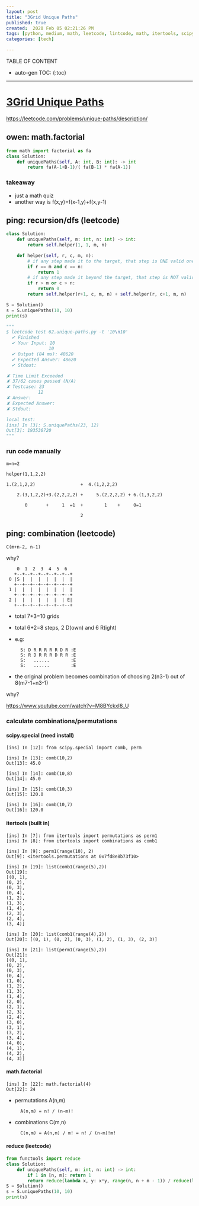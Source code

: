 ```yaml
---
layout: post
title: "3Grid Unique Paths"
published: true
created:  2020 Feb 05 02:21:26 PM
tags: [python, medium, math, leetcode, lintcode, math, itertools, scipy]
categories: [tech]

---
```


TABLE OF CONTENT

* auto-gen TOC:
{:toc}

- - -


# [3Grid Unique Paths](https://www.interviewbit.com/problems/grid-unique-paths/)

https://leetcode.com/problems/unique-paths/description/

## owen: math.factorial

```python
from math import factorial as fa
class Solution:
    def uniquePaths(self, A: int, B: int): -> int
        return fa(A-1+B-1)/( fa(B-1) * fa(A-1))
```

### takeaway 

- just a math quiz 
- another way is f(x,y)=f(x-1,y)+f(x,y-1)

## ping: recursion/dfs (leetcode)

```python
class Solution:
    def uniquePaths(self, m: int, n: int) -> int:
        return self.helper(1, 1, m, n)

    def helper(self, r, c, m, n):
        # if any step made it to the target, that step is ONE valid one
        if r == m and c == n:
            return 1
        # if any step made it beyond the target, that step is NOT valid
        if r > m or c > n:
            return 0
        return self.helper(r+1, c, m, n) + self.helper(r, c+1, m, n)

S = Solution()
s = S.uniquePaths(10, 10)
print(s)

"""
$ leetcode test 62.unique-paths.py -t '10\n10'
  ✔ Finished
  ✔ Your Input: 10
                10
  ✔ Output (84 ms): 48620
  ✔ Expected Answer: 48620
  ✔ Stdout:

✘ Time Limit Exceeded
✘ 37/62 cases passed (N/A)
✘ Testcase: 23
            12
✘ Answer:
✘ Expected Answer:
✘ Stdout:

local test:
[ins] In [3]: S.uniquePaths(23, 12)
Out[3]: 193536720
"""

```

### run code manually

    m=n=2

    helper(1,1,2,2)

    1.(2,1,2,2)                 +  4.(1,2,2,2)

        2.(3,1,2,2)+3.(2,2,2,2) +     5.(2,2,2,2) + 6.(1,3,2,2)

           0       +     1  =1  +        1    +     0=1

                                2



## ping: combination (leetcode)

    C(m+n-2, n-1)

why?

        0  1  2  3  4  5  6
       +--+--+--+--+--+--+--+
     0 |S |  |  |  |  |  |  |
       +--+--+--+--+--+--+--+
     1 |  |  |  |  |  |  |  |
       +--+--+--+--+--+--+--+
     2 |  |  |  |  |  |  | E|
       +--+--+--+--+--+--+--+

* total 7+3=10 grids
* total 6+2=8 steps, 2 D(own) and 6 R(ight)
* e.g:

        S: D R R R R R D R :E
        S: R D R R R D R R :E
        S:   ......        :E
        S:   ......        :E

* the original problem becomes combination of choosing 2(n3-1) out of
  8(m7-1+n3-1)

why?

https://www.youtube.com/watch?v=M8BYckxI8_U

### calculate combinations/permutations

#### scipy.special (need install)

    [ins] In [12]: from scipy.special import comb, perm               

    [ins] In [13]: comb(10,2)                                         
    Out[13]: 45.0

    [ins] In [14]: comb(10,8)                                         
    Out[14]: 45.0

    [ins] In [15]: comb(10,3)                                         
    Out[15]: 120.0

    [ins] In [16]: comb(10,7)                                         
    Out[16]: 120.0

#### itertools (built in)

    [ins] In [7]: from itertools import permutations as perm1         
    [ins] In [8]: from itertools import combinations as comb1         

    [ins] In [9]: perm1(range(10), 2)                                 
    Out[9]: <itertools.permutations at 0x7fd8e8b73f10>

    [ins] In [19]: list(comb1(range(5),2))                            
    Out[19]: 
    [(0, 1),
    (0, 2),
    (0, 3),
    (0, 4),
    (1, 2),
    (1, 3),
    (1, 4),
    (2, 3),
    (2, 4),
    (3, 4)]

    [ins] In [20]: list(comb1(range(4),2))                            
    Out[20]: [(0, 1), (0, 2), (0, 3), (1, 2), (1, 3), (2, 3)]

    [ins] In [21]: list(perm1(range(5),2))                            
    Out[21]: 
    [(0, 1),
    (0, 2),
    (0, 3),
    (0, 4),
    (1, 0),
    (1, 2),
    (1, 3),
    (1, 4),
    (2, 0),
    (2, 1),
    (2, 3),
    (2, 4),
    (3, 0),
    (3, 1),
    (3, 2),
    (3, 4),
    (4, 0),
    (4, 1),
    (4, 2),
    (4, 3)]

#### math.factorial

    [ins] In [22]: math.factorial(4)                                  
    Out[22]: 24

* permutations A(n,m)

        A(n,m) = n! / (n-m)!

* combinations C(m,n)

        C(n,m) = A(n,m) / m! = n! / (n-m)!m!

#### reduce (leetcode)

```python
from functools import reduce
class Solution:
    def uniquePaths(self, m: int, n: int) -> int:
        if 1 in [n, m]: return 1
        return reduce(lambda x, y: x*y, range(n, n + m - 1)) / reduce(lambda x, y: x*y, range(1, m))
S = Solution()
s = S.uniquePaths(10, 10)
print(s)
```


